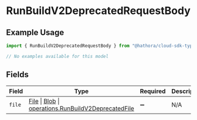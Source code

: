 # RunBuildV2DeprecatedRequestBody

## Example Usage

```typescript
import { RunBuildV2DeprecatedRequestBody } from "@hathora/cloud-sdk-typescript/models/operations";

// No examples available for this model
```

## Fields

| Field                                                                                                                                                                                                                      | Type                                                                                                                                                                                                                       | Required                                                                                                                                                                                                                   | Description                                                                                                                                                                                                                |
| -------------------------------------------------------------------------------------------------------------------------------------------------------------------------------------------------------------------------- | -------------------------------------------------------------------------------------------------------------------------------------------------------------------------------------------------------------------------- | -------------------------------------------------------------------------------------------------------------------------------------------------------------------------------------------------------------------------- | -------------------------------------------------------------------------------------------------------------------------------------------------------------------------------------------------------------------------- |
| `file`                                                                                                                                                                                                                     | [File](https://developer.mozilla.org/en-US/docs/Web/API/File) \| [Blob](https://developer.mozilla.org/en-US/docs/Web/API/Blob) \| [operations.RunBuildV2DeprecatedFile](../../models/operations/runbuildv2deprecatedfile.md) | :heavy_minus_sign:                                                                                                                                                                                                         | N/A                                                                                                                                                                                                                        |